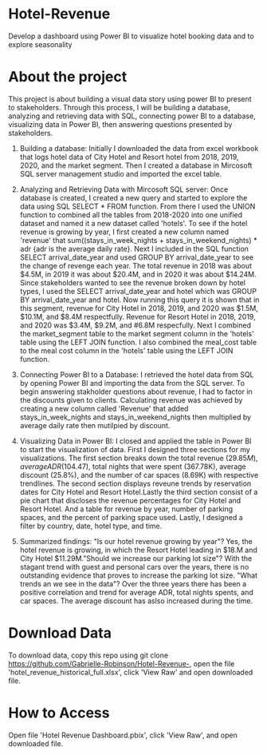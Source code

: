 # Hotel-Revenue
Develop a dashboard using Power BI to visualize hotel booking data and to explore seasonality
# About the project 
This project is about building a visual data story using power BI to present to stakeholders. Through this process, I will be building a database, analyzing and retrieving data with SQL, connecting power BI to a database, visualizing data in Power BI, then answering questions presented by stakeholders.

1. Building a database: Initially I downloaded the data from excel workbook that logs hotel data of City Hotel and Resort hotel from 2018, 2019, 2020, and the market segment. Then I created a database in Mircosoft SQL server management studio and imported the excel table.

2. Analyzing and Retrieving Data with Mircosoft SQL server:  Once database is created, I created a new query and started to explore the data using SQL SELECT * FROM function. From there I used the UNION function to combined all the tables from 2018-2020 into one unified dataset and named it a new dataset called 'hotels'. To see if the hotel revenue is growing by year, I first created a new column named 'revenue' that sum((stays_in_week_nights + stays_in_weekend_nights) * adr {adr is the average daily rate}. Next I included in the SQL function SELECT arrival_date_year and used GROUP BY arrival_date_year to see the change of revenge each year. The total revenue in 2018 was about $4.5M, in 2019 it was about $20.4M, and in 2020 it was about $14.24M. Since stakeholders wanted to see the revenue broken down by hotel types, I used the SELECT arrival_date_year and hotel which was GROUP BY arrival_date_year and hotel. Now running this query it is shown that in this segment, revenue for City Hotel in 2018, 2019, and 2020 was $1.5M, $10.1M, and $8.4M respectfully. Revenue for Resort Hotel in 2018, 2019, and 2020 was $3.4M, $9.2M, and #6.8M respecfully. Next I combined the market_segment table to the market segment column in the 'hotels' table using the LEFT JOIN function. I also combined the meal_cost table to the meal cost column in the 'hotels' table using the LEFT JOIN function.

3. Connecting Power BI to a Database: I retrieved the hotel data from SQL by opening Power BI and importing the data from the SQL server. To begin answering stakholder questions about revenue, I had to factor in the discounts given to clients. Calculating revenue was achieved by creating a new column called 'Revenue' that added stays_in_week_nights and stays_in_weekend_nights then multiplied by average daily rate then mutilpied by discount. 

4. Visualizing Data in Power BI: I closed and applied the table in Power BI to start the visualization of data. First I designed three sections for my visualizations. The first section breaks down the total revenue ($29.85M), average ADR ($104.47), total nights that were spent (367.78K), average discount (25.8%), and the number of car spaces (8.69K) with respective trendlines. The second section displays reveune trends by reservation dates for City Hotel and Resort Hotel.Lastly the third section consist of a pie chart that discloses the revenue percentages for City Hotel and Resort Hotel. And a table for revenue by year, number of parking spaces, and the percent of parking space used. Lastly, I designed a filter by country, date, hotel type, and time.

5. Summarized findings: "Is our hotel revenue growing by year"? Yes, the hotel revenue is growing, in which the Resort Hotel leading in $18.M and City Hotel $11.29M."Should we increase our parking lot size"? With the stagant trend with guest and personal cars over the years, there is no outstanding evidence that proves to increase the parking lot size. "What trends an we see in the data"? Over the three years there has been a positive correlation and trend for average ADR, total nights spents, and car spaces. The average discount has aslso increased during the time. 

   
# Download Data
To download data, copy this repo using git clone https://github.com/Gabrielle-Robinson/Hotel-Revenue-, open the file 'hotel_revenue_historical_full.xlsx', click 'View Raw' and open downloaded file.
# How to Access  
Open file 'Hotel Revenue Dashboard.pbix', click 'View Raw', and open downloaded file.
